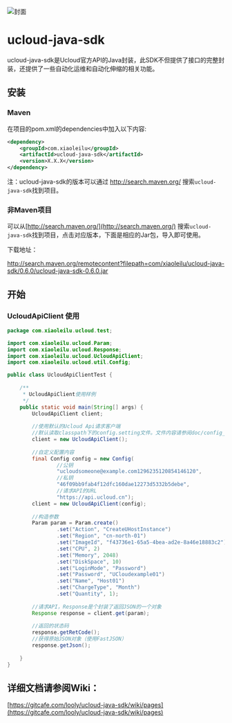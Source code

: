 ![封面](https://gitcafe-image.b0.upaiyun.com/c6f592a6a94231bd62b5da91510dcf0a.jpg)

# ucloud-java-sdk
ucloud-java-sdk是Ucloud官方API的Java封装，此SDK不但提供了接口的完整封装，还提供了一些自动化运维和自动化伸缩的相关功能。

## 安装

### Maven
在项目的pom.xml的dependencies中加入以下内容:

```XML
<dependency>
    <groupId>com.xiaoleilu</groupId>
    <artifactId>ucloud-java-sdk</artifactId>
    <version>X.X.X</version>
</dependency>
```

注：ucloud-java-sdk的版本可以通过 http://search.maven.org/ 搜索`ucloud-java-sdk`找到项目。

### 非Maven项目
可以从[http://search.maven.org/](http://search.maven.org/) 搜索`ucloud-java-sdk`找到项目，点击对应版本，下面是相应的Jar包，导入即可使用。

下载地址：

http://search.maven.org/remotecontent?filepath=com/xiaoleilu/ucloud-java-sdk/0.6.0/ucloud-java-sdk-0.6.0.jar


## 开始

### UcloudApiClient 使用

```Java
package com.xiaoleilu.ucloud.test;

import com.xiaoleilu.ucloud.Param;
import com.xiaoleilu.ucloud.Response;
import com.xiaoleilu.ucloud.UcloudApiClient;
import com.xiaoleilu.ucloud.util.Config;

public class UcloudApiClientTest {
	
	/**
	 * UcloudApiClient使用样例
	 */
	public static void main(String[] args) {
		UcloudApiClient client;
		
		//使用默认的Ucloud Api请求客户端
		//默认读取classpath下的config.setting文件。文件内容请参阅doc/config_sample.setting
		client = new UcloudApiClient();
		
		//自定义配置内容
		final Config config = new Config(
				//公钥
				"ucloudsomeone@example.com1296235120854146120", 
				//私钥
				"46f09bb9fab4f12dfc160dae12273d5332b5debe", 
				//请求API的URL
				"https://api.ucloud.cn");
		client = new UcloudApiClient(config);
		
		//构造参数
		Param param = Param.create()
				.set("Action", "CreateUHostInstance")
				.set("Region", "cn-north-01")
				.set("ImageId", "f43736e1-65a5-4bea-ad2e-8a46e18883c2")
				.set("CPU", 2)
				.set("Memory", 2048)
				.set("DiskSpace", 10)
				.set("LoginMode", "Password")
				.set("Password", "UCloudexample01")
				.set("Name", "Host01")
				.set("ChargeType", "Month")
				.set("Quantity", 1);
		
		//请求API，Response是个封装了返回JSON的一个对象
		Response response = client.get(param);
		
		//返回的状态码
		response.getRetCode();
		//获得原始JSON对象（使用FastJSON）
		response.getJson();
		
	}
}
```

## 详细文档请参阅Wiki：

[https://gitcafe.com/looly/ucloud-java-sdk/wiki/pages](https://gitcafe.com/looly/ucloud-java-sdk/wiki/pages)
